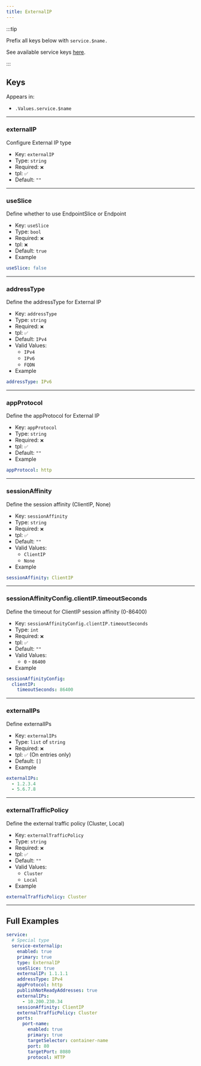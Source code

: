 ```yaml
---
title: ExternalIP
---
```


:::tip

Prefix all keys below with `service.$name.`

See available service keys [here](./index.md).

:::

## Keys

Appears in:

- `.Values.service.$name`

---

### externalIP

Configure External IP type

- Key: `externalIP`
- Type: `string`
- Required: `❌`
- tpl: `✅`
- Default: `""`

---

### useSlice

Define whether to use EndpointSlice or Endpoint

- Key: `useSlice`
- Type: `bool`
- Required: `❌`
- tpl: `❌`
- Default: `true`
- Example

```yaml
useSlice: false
```

---

### addressType

Define the addressType for External IP

- Key: `addressType`
- Type: `string`
- Required: `❌`
- tpl: `✅`
- Default: `IPv4`
- Valid Values:
  - `IPv4`
  - `IPv6`
  - `FQDN`
- Example

```yaml
addressType: IPv6
```

---

### appProtocol

Define the appProtocol for External IP

- Key: `appProtocol`
- Type: `string`
- Required: `❌`
- tpl: `✅`
- Default: `""`
- Example

```yaml
appProtocol: http
```

---

### sessionAffinity

Define the session affinity (ClientIP, None)

- Key: `sessionAffinity`
- Type: `string`
- Required: `❌`
- tpl: `✅`
- Default: `""`
- Valid Values:
  - `ClientIP`
  - `None`
- Example

```yaml
sessionAffinity: ClientIP
```

---

### sessionAffinityConfig.clientIP.timeoutSeconds

Define the timeout for ClientIP session affinity (0-86400)

- Key: `sessionAffinityConfig.clientIP.timeoutSeconds`
- Type: `int`
- Required: `❌`
- tpl: `✅`
- Default: `""`
- Valid Values:
  - `0` - `86400`
- Example

```yaml
sessionAffinityConfig:
  clientIP:
    timeoutSeconds: 86400
```

---

### externalIPs

Define externalIPs

- Key: `externalIPs`
- Type: `list` of `string`
- Required: `❌`
- tpl: `✅` (On entries only)
- Default: `[]`
- Example

```yaml
externalIPs:
  - 1.2.3.4
  - 5.6.7.8
```

---

### externalTrafficPolicy

Define the external traffic policy (Cluster, Local)

- Key: `externalTrafficPolicy`
- Type: `string`
- Required: `❌`
- tpl: `✅`
- Default: `""`
- Valid Values:
  - `Cluster`
  - `Local`
- Example

```yaml
externalTrafficPolicy: Cluster
```

---

## Full Examples

```yaml
service:
  # Special type
  service-externalip:
    enabled: true
    primary: true
    type: ExternalIP
    useSlice: true
    externalIP: 1.1.1.1
    addressType: IPv4
    appProtocol: http
    publishNotReadyAddresses: true
    externalIPs:
      - 10.200.230.34
    sessionAffinity: ClientIP
    externalTrafficPolicy: Cluster
    ports:
      port-name:
        enabled: true
        primary: true
        targetSelector: container-name
        port: 80
        targetPort: 8080
        protocol: HTTP
```
